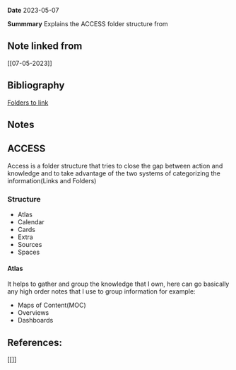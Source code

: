 **Date** 2023-05-07

**Summmary** Explains the ACCESS folder structure from 

## Note linked from
[[07-05-2023]]

## Bibliography
[Folders to link](https://www.youtube.com/watch?v=p0zWJ-TLghw)
## Notes

## ACCESS
Access is a folder structure that tries to close the gap between action and knowledge and to  take advantage of the two systems of categorizing the information(Links and Folders)

### Structure
- Atlas
- Calendar
- Cards
- Extra
- Sources
- Spaces
#### Atlas
It helps to gather and group the knowledge that I own, here can go basically any high order notes that I use to group information for example:
- Maps of Content(MOC)
- Overviews
- Dashboards
## References:
[[]]